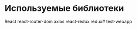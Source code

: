 # Используемые библиотеки
React
react-router-dom
axios
react-redux
redux#   t e s t - w e b a p p  
 